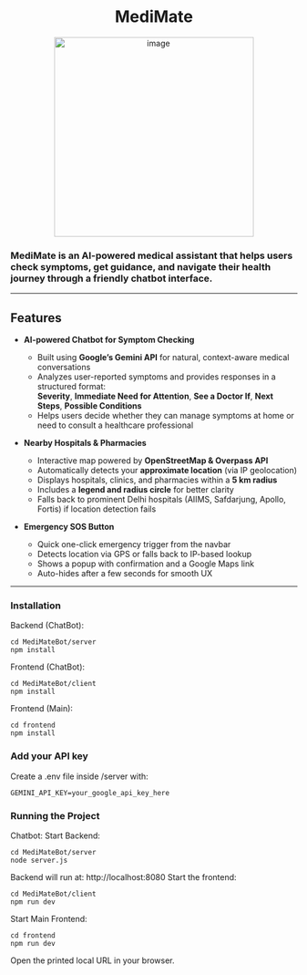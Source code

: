 <div align="center">
  
# MediMate
  <img width="350" alt="image" src="https://github.com/user-attachments/assets/98653ea2-cff2-4015-9158-dfcaaf46f031" />
</div>

### MediMate is an AI-powered medical assistant that helps users check symptoms, get guidance, and navigate their health journey through a friendly chatbot interface.
---
## Features
- **AI-powered Chatbot for Symptom Checking**  
  - Built using **Google’s Gemini API** for natural, context-aware medical conversations  
  - Analyzes user-reported symptoms and provides responses in a structured format:  
    **Severity**, **Immediate Need for Attention**, **See a Doctor If**, **Next Steps**, **Possible Conditions**  
  - Helps users decide whether they can manage symptoms at home or need to consult a healthcare professional  

- **Nearby Hospitals & Pharmacies**  
  - Interactive map powered by **OpenStreetMap & Overpass API**  
  - Automatically detects your **approximate location** (via IP geolocation)  
  - Displays hospitals, clinics, and pharmacies within a **5 km radius**  
  - Includes a **legend and radius circle** for better clarity  
  - Falls back to prominent Delhi hospitals (AIIMS, Safdarjung, Apollo, Fortis) if location detection fails
- **Emergency SOS Button**
  - Quick one-click emergency trigger from the navbar
  - Detects location via GPS or falls back to IP-based lookup
  - Shows a popup with confirmation and a Google Maps link
  - Auto-hides after a few seconds for smooth UX

---
### Installation

Backend (ChatBot):
```
cd MediMateBot/server
npm install
```
Frontend (ChatBot):
```
cd MediMateBot/client
npm install
```
Frontend (Main):
```
cd frontend
npm install
```

### Add your API key
Create a .env file inside /server with:
```
GEMINI_API_KEY=your_google_api_key_here
```
### Running the Project
Chatbot:
Start Backend:
```
cd MediMateBot/server
node server.js
```
Backend will run at: http://localhost:8080
Start the frontend:
```
cd MediMateBot/client
npm run dev
```
Start Main Frontend:
```
cd frontend
npm run dev
```
Open the printed local URL in your browser.







